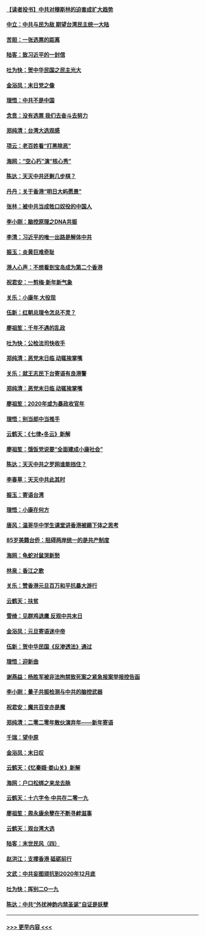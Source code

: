 #### [【读者投书】中共对穆斯林的迫害成扩大趋势](../pages/nsc993/n11791371.md?t=01150633) 
#### [中立：中共与民为敌 期望台湾民主统一大陆](../pages/nsc993/n11790392.md?t=01150633) 
#### [苦胆：一张选票的距离](../pages/nsc993/n11788914.md?t=01150633) 
#### [陆客：致习近平的一封信](../pages/nsc993/n11788867.md?t=01150633) 
#### [吐为快：贺中华民国之民主光大](../pages/nsc993/n11788618.md?t=01150633) 
#### [金浴凤：末日党之像](../pages/nsc993/n11787475.md?t=01150633) 
#### [理悟：中共不是中国](../pages/nsc993/n11787463.md?t=01150633) 
#### [念贲：没有选票  我们去奋斗去努力](../pages/nsc993/n11787398.md?t=01150633) 
#### [郑纯清：台湾大选观感](../pages/nsc993/n11786210.md?t=01150633) 
#### [项云：老百姓看“打黑除恶”](../pages/nsc993/n11785398.md?t=01150633) 
#### [海网：“空心朽”演“核心秀”](../pages/nsc993/n11783874.md?t=01150633) 
#### [陈达：天灭中共还剩几步棋？](../pages/nsc993/n11783719.md?t=01150633) 
#### [丹丹：关于香港“明日大屿愿景”](../pages/nsc993/n11783273.md?t=01150633) 
#### [张林：被中共当成牲口奴役的中国人](../pages/nsc993/n11782397.md?t=01150633) 
#### [李小刚：脑控原理之DNA共振](../pages/nsc993/n11780962.md?t=01150633) 
#### [李清：习近平的唯一出路是解体中共](../pages/nsc993/n11780866.md?t=01150633) 
#### [振玉：炎黄巨难奇耻](../pages/nsc993/n11779632.md?t=01150633) 
#### [港人心声：不想看到宝岛成为第二个香港](../pages/nsc993/n11778817.md?t=01150633) 
#### [祝君安：一剪梅‧新年新气象](../pages/nsc993/n11776340.md?t=01150633) 
#### [关乐：小康年 大役现](../pages/nsc993/n11774213.md?t=01150633) 
#### [伍新：红朝总理令怎总不灵？](../pages/nsc993/n11770813.md?t=01150633) 
#### [廖祖笙：千年不遇的乱政](../pages/nsc993/n11770373.md?t=01150633) 
#### [吐为快：公检法司快收手](../pages/nsc993/n11770359.md?t=01150633) 
#### [郑纯清：恶党末日临 动辄挨掌嘴](../pages/nsc993/n11769912.md?t=01150633) 
#### [关乐：就王志民下台寄语有良港警](../pages/nsc993/n11769903.md?t=01150633) 
#### [郑纯清：恶党末日临 动辄挨掌嘴](../pages/nsc993/n11769356.md?t=01150633) 
#### [廖祖笙：2020年或为暴政收官年](../pages/nsc993/n11768216.md?t=01150633) 
#### [理悟：别当郎中当推手](../pages/nsc993/n11768243.md?t=01150633) 
#### [云鹤天：《七律▪冬云》新解](../pages/nsc993/n11768204.md?t=01150633) 
#### [廖祖笙：饿饭党说要“全面建成小康社会”](../pages/nsc993/n11767482.md?t=01150633) 
#### [陈达：天灭中共之罗网谁能挡住？](../pages/nsc993/n11767465.md?t=01150633) 
#### [李春草：天灭中共此其时](../pages/nsc993/n11767452.md?t=01150633) 
#### [振玉：寄语台湾](../pages/nsc993/n11767432.md?t=01150633) 
#### [理悟：小康在何方](../pages/nsc993/n11767394.md?t=01150633) 
#### [唐风：温哥华中学生课堂讲香港被踢下体之思考](../pages/nsc993/n11766848.md?t=01150633) 
#### [85岁美籍台侨：阻碍两岸统一的是共产制度](../pages/nsc993/n11765043.md?t=01150633) 
#### [海网：龟蛇对鼠哭新愁](../pages/nsc993/n11764895.md?t=01150633) 
#### [林泉：香江之歌](../pages/nsc993/n11764415.md?t=01150633) 
#### [关乐：赞香港元旦百万和平抗暴大游行](../pages/nsc993/n11764382.md?t=01150633) 
#### [云鹤天：扶贫](../pages/nsc993/n11764245.md?t=01150633) 
#### [雪绮：见群鸡退鹰  反观中共末日](../pages/nsc993/n11762112.md?t=01150633) 
#### [金浴凤：元旦寄语迷中帝](../pages/nsc993/n11761788.md?t=01150633) 
#### [伍新：贺中华民国《反渗透法》通过](../pages/nsc993/n11761994.md?t=01150633) 
#### [理悟：迎新曲](../pages/nsc993/n11761152.md?t=01150633) 
#### [谢燕益：杨胜军被非法拘禁致死案之紧急报案举报控告函](../pages/nsc993/n11756134.md?t=01150633) 
#### [李小刚：量子共振检测与中共的脑控武器](../pages/nsc993/n11754518.md?t=01150633) 
#### [祝君安：魔共百变亦是魔](../pages/nsc993/n11754469.md?t=01150633) 
#### [郑纯清：二零二零年散伙演弃年——新年寄语](../pages/nsc993/n11754195.md?t=01150633) 
#### [千瑞：望中原](../pages/nsc993/n11754159.md?t=01150633) 
#### [金浴凤：末日叹](../pages/nsc993/n11752359.md?t=01150633) 
#### [云鹤天：《忆秦娥‧娄山关》新解](../pages/nsc993/n11752348.md?t=01150633) 
#### [海网：户口松绑之来龙去脉](../pages/nsc993/n11752328.md?t=01150633) 
#### [云鹤天：十六字令‧中共在二零一九](../pages/nsc993/n11752305.md?t=01150633) 
#### [廖祖笙：周永康余孽在不断寻衅滋事](../pages/nsc993/n11751013.md?t=01150633) 
#### [云鹤天：观台湾大选](../pages/nsc993/n11751007.md?t=01150633) 
#### [陆客：末世民风（四）](../pages/nsc993/n11749203.md?t=01150633) 
#### [赵洪江：支撑香港 砥砺前行](../pages/nsc993/n11748482.md?t=01150633) 
#### [文武：中共妄图顽抗到2020年12月底](../pages/nsc993/n11748446.md?t=01150633) 
#### [吐为快：挥别二O一九](../pages/nsc993/n11748411.md?t=01150633) 
#### [陈达：中共“外扰神韵内禁圣诞”自证是妖孽](../pages/nsc993/n11748226.md?t=01150633) 

----
#### [ >>> 更早内容 <<< ](../indexes/nsc993-earlier.md)
